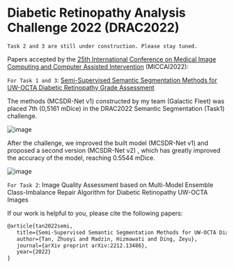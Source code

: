 # Diabetic Retinopathy Analysis Challenge 2022 (DRAC2022)

`Task 2 and 3 are still under construction. Please stay tuned.` 

Papers accepted by the [25th International Conference on Medical Image Computing and Computer Assisted Intervention](https://conferences.miccai.org/2022/en/) (MICCAI2022):

`For Task 1 and 3`: [Semi-Supervised Semantic Segmentation Methods for UW-OCTA Diabetic Retinopathy Grade Assessment](https://arxiv.org/pdf/2212.13486.pdf)

The methods (MCSDR-Net v1) constructed by my team (Galactic Fleet) was placed 7th (0,5161 mDice) in the DRAC2022 Semantic Segmentation (Task1) challenge.

![image](https://user-images.githubusercontent.com/111235455/222426224-81e1d41b-7aab-48f9-9cac-628bcab4fb9c.png)

After the challenge, we improved the built model  (MCSDR-Net v1)  and proposed a second version  (MCSDR-Net v2) , which has greatly improved the accuracy of the model, reaching 0.5544 mDice.

![image](https://user-images.githubusercontent.com/111235455/222428329-19ad2d5c-c821-496b-8019-237ec3c1ea15.png)


`For Task 2`: Image Quality Assessment based on Multi-Model Ensemble Class-Imbalance Repair Algorithm for Diabetic Retinopathy UW-OCTA Images 

If our work is helpful to you, please cite the following papers:

```latex
@article{tan2022semi,
   title={Semi-Supervised Semantic Segmentation Methods for UW-OCTA Diabetic Retinopathy Grade Assessment},
   author={Tan, Zhuoyi and Madzin, Hizmawati and Ding, Zeyu},
   journal={arXiv preprint arXiv:2212.13486},
   year={2022}
}
```

